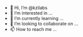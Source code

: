 - 👋 Hi, I’m @kzilabs
- 👀 I’m interested in ...
- 🌱 I’m currently learning ...
- 💞️ I’m looking to collaborate on ...
- 📫 How to reach me ...

<!---
kzilabs/kzilabs is a ✨ special ✨ repository because its `README.md` (this file) appears on your GitHub profile.
You can click the Preview link to take a look at your changes.
--->
